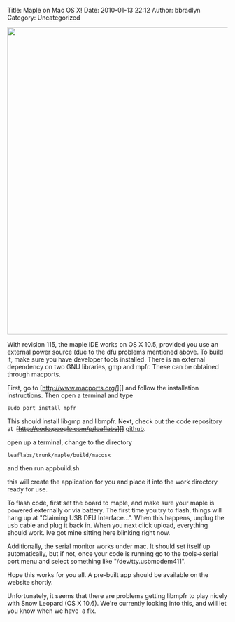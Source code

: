 Title: Maple on Mac OS X!
Date: 2010-01-13 22:12
Author: bbradlyn
Category: Uncategorized

<center>
<img src="http://leaflabs.com/wp-content/uploads/maplepic-1024x640.jpg" width="700px;">
</center>

With revision 115, the maple IDE works on OS X 10.5, provided you use an
external power source (due to the dfu problems mentioned above. To build
it, make sure you have developer tools installed. There is an external
dependency on two GNU libraries, gmp and mpfr. These can be obtained
through macports.

First, go to [http://www.macports.org/][] and follow the installation
instructions. Then open a terminal and type

    sudo port install mpfr

This should install libgmp and libmpfr. Next, check out the code
repository at 
<strike>[http://code.google.com/p/leaflabs][]</strike> [github][].

open up a terminal, change to the directory

    leaflabs/trunk/maple/build/macosx

and then run appbuild.sh

this will create the application for you and place it into the work
directory ready for use.

To flash code, first set the board to maple, and make sure your maple is
powered externally or via battery. The first time you try to flash,
things will hang up at "Claiming USB DFU Interface...". When this
happens, unplug the usb cable and plug it back in. When you next click
upload, everything should work. Ive got mine sitting here blinking right
now.

Additionally, the serial monitor works under mac. It should set itself
up automatically, but if not, once your code is running go to the
tools-\>serial port menu and select something like
"/dev/tty.usbmodem411".

Hope this works for you all. A pre-built app should be available on the
website shortly.

Unfortunately, it seems that there are problems getting libmpfr to play
nicely with Snow Leopard (OS X 10.6). We're currently looking into this,
and will let you know when we have  a fix.

  [http://www.macports.org/]: http://www.macports.org/ "http://www.macports.org/"
  [http://code.google.com/p/leaflabs]: http://code.google.com/p/leaflabs "http://code.google.com/p/leaflabs"
  [github]: http://github.com/leaflabs
